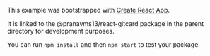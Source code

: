 This example was bootstrapped with [Create React App](https://github.com/facebook/create-react-app).

It is linked to the @pranavms13/react-gitcard package in the parent directory for development purposes.

You can run `npm install` and then `npm start` to test your package.
